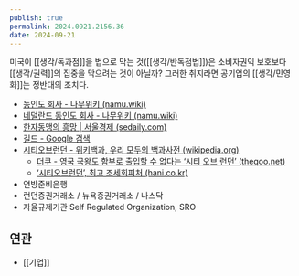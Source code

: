 ```yaml
---
publish: true
permalink: 2024.0921.2156.36
date: 2024-09-21
---
```

미국이 [[생각/독과점]]을 법으로 막는 것([[생각/반독점법]])은 소비자권익 보호보다 [[생각/권력]]의 집중을 막으려는 것이 아닐까? 그러한 취지라면 공기업의 [[생각/민영화]]는 정반대의 조치다.

- [동인도 회사 - 나무위키 (namu.wiki)](https://namu.wiki/w/%EB%8F%99%EC%9D%B8%EB%8F%84%20%ED%9A%8C%EC%82%AC)
- [네덜란드 동인도 회사 - 나무위키 (namu.wiki)](https://namu.wiki/w/%EB%84%A4%EB%8D%9C%EB%9E%80%EB%93%9C%20%EB%8F%99%EC%9D%B8%EB%8F%84%20%ED%9A%8C%EC%82%AC)
- [한자동맹의 흥망 | 서울경제 (sedaily.com)](https://www.sedaily.com/NewsView/1OG1PY5Z6F)
- [길드 - Google 검색](https://www.google.com/search?q=%EA%B8%B8%EB%93%9C&newwindow=1&sca_esv=ab02dd2696e7e4b9&sxsrf=ACQVn0-lt8ohfNIKg4One2EAssAXhFPFGA%3A1711482590807&ei=3iYDZojoMI2x0-kPmaOzkAo&udm=&ved=0ahUKEwiIz_S-2ZKFAxWN2DQHHZnRDKIQ4dUDCBA&uact=5&oq=%EA%B8%B8%EB%93%9C&gs_lp=Egxnd3Mtd2l6LXNlcnAiBuq4uOuTnDIKECMYgAQYigUYJzIKEC4YgAQYFBiHAjIKEAAYgAQYigUYQzIIEC4YgAQY1AIyBRAAGIAEMgUQABiABDIFEAAYgAQyBRAAGIAEMgUQABiABDIFEAAYgARIxB1Q7g9YvxNwA3gBkAEAmAGHAaAB-wSqAQMwLjW4AQPIAQD4AQGYAgWgApgCwgIKEAAYRxjWBBiwA8ICCxAAGIAEGLEDGIMBwgIOEC4YgAQYsQMYgwEY1ALCAgsQLhiABBixAxiDAcICBBAAGAOYAwCIBgGQBgqSBwMzLjKgB_BV&sclient=gws-wiz-serp)
- [시티오브런던 - 위키백과, 우리 모두의 백과사전 (wikipedia.org)](https://ko.wikipedia.org/wiki/%EC%8B%9C%ED%8B%B0%EC%98%A4%EB%B8%8C%EB%9F%B0%EB%8D%98)
	- [더쿠 - 영국 국왕도 함부로 출입할 수 없다는 ‘시티 오브 런던’ (theqoo.net)](https://theqoo.net/square/3154465841?filter_mode=normal&page=23)
	- [‘시티오브런던’, 최고 조세회피처 (hani.co.kr)](https://h21.hani.co.kr/arti/economy/economy_general/34634.html)
- 연방준비은행
- 런던증권거래소 / 뉴욕증권거래소 / 나스닥
- 자율규제기관 Self Regulated Organization, SRO

## 연관
- [[기업]]
